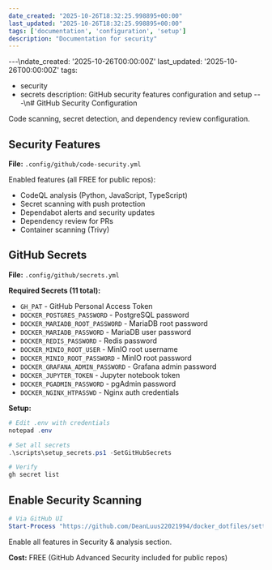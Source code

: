 ```yaml
---
date_created: "2025-10-26T18:32:25.998895+00:00"
last_updated: "2025-10-26T18:32:25.998895+00:00"
tags: ['documentation', 'configuration', 'setup']
description: "Documentation for security"
---
```


---\ndate_created: '2025-10-26T00:00:00Z'
last_updated: '2025-10-26T00:00:00Z'
tags:
- security
- secrets
description: GitHub security features configuration and setup
---\n# GitHub Security Configuration

Code scanning, secret detection, and dependency review configuration.

## Security Features

**File:** `.config/github/code-security.yml`

Enabled features (all FREE for public repos):

- CodeQL analysis (Python, JavaScript, TypeScript)
- Secret scanning with push protection
- Dependabot alerts and security updates
- Dependency review for PRs
- Container scanning (Trivy)

## GitHub Secrets

**File:** `.config/github/secrets.yml`

**Required Secrets (11 total):**

- `GH_PAT` - GitHub Personal Access Token
- `DOCKER_POSTGRES_PASSWORD` - PostgreSQL password
- `DOCKER_MARIADB_ROOT_PASSWORD` - MariaDB root password
- `DOCKER_MARIADB_PASSWORD` - MariaDB user password
- `DOCKER_REDIS_PASSWORD` - Redis password
- `DOCKER_MINIO_ROOT_USER` - MinIO root username
- `DOCKER_MINIO_ROOT_PASSWORD` - MinIO root password
- `DOCKER_GRAFANA_ADMIN_PASSWORD` - Grafana admin password
- `DOCKER_JUPYTER_TOKEN` - Jupyter notebook token
- `DOCKER_PGADMIN_PASSWORD` - pgAdmin password
- `DOCKER_NGINX_HTPASSWD` - Nginx auth credentials

**Setup:**

```powershell
# Edit .env with credentials
notepad .env

# Set all secrets
.\scripts\setup_secrets.ps1 -SetGitHubSecrets

# Verify
gh secret list
```

## Enable Security Scanning

```powershell
# Via GitHub UI
Start-Process "https://github.com/DeanLuus22021994/docker_dotfiles/settings/security_analysis"
```

Enable all features in Security & analysis section.

**Cost:** FREE (GitHub Advanced Security included for public repos)
